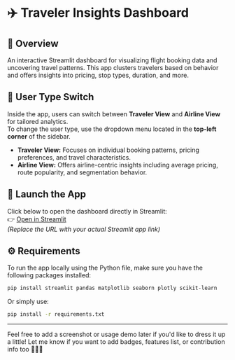 # ✈️ Traveler Insights Dashboard

## 🔎 Overview  
An interactive Streamlit dashboard for visualizing flight booking data and uncovering travel patterns. This app clusters travelers based on behavior and offers insights into pricing, stop types, duration, and more.

## 👥 User Type Switch  
Inside the app, users can switch between **Traveler View** and **Airline View** for tailored analytics.  
To change the user type, use the dropdown menu located in the **top-left corner** of the sidebar.

- **Traveler View:** Focuses on individual booking patterns, pricing preferences, and travel characteristics.
- **Airline View:** Offers airline-centric insights including average pricing, route popularity, and segmentation behavior.

## 🚀 Launch the App  
Click below to open the dashboard directly in Streamlit:  
👉 [Open in Streamlit](https://streamlit.io/YOUR_APP_LINK_HERE)  
_(Replace the URL with your actual Streamlit app link)_

## ⚙️ Requirements  
To run the app locally using the Python file, make sure you have the following packages installed:

```bash
pip install streamlit pandas matplotlib seaborn plotly scikit-learn
```

Or simply use:

```bash
pip install -r requirements.txt
```

---

Feel free to add a screenshot or usage demo later if you'd like to dress it up a little! Let me know if you want to add badges, features list, or contribution info too 👨‍💻✨
